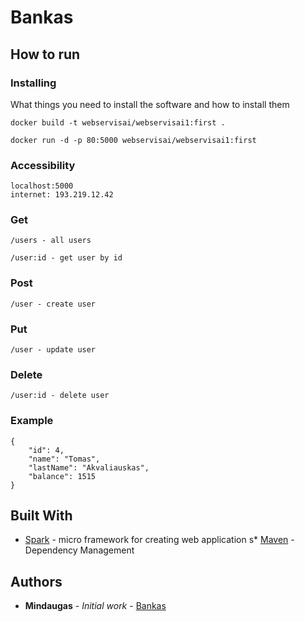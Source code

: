 # Bankas

## How to run

### Installing

What things you need to install the software and how to install them

```
docker build -t webservisai/webservisai1:first .

docker run -d -p 80:5000 webservisai/webservisai1:first
```

### Accessibility


```
localhost:5000
internet: 193.219.12.42
```


### Get
```
/users - all users

/user:id - get user by id
```

### Post
```
/user - create user
```

### Put
```
/user - update user
```

### Delete
```
/user:id - delete user
```


### Example

```
{
    "id": 4,
    "name": "Tomas",
    "lastName": "Akvaliauskas",
    "balance": 1515
}
```


## Built With

* [Spark](http://sparkjava.com/) - micro framework for creating web application
s* [Maven](https://maven.apache.org/) - Dependency Management

## Authors

* **Mindaugas** - *Initial work* - [Bankas](https://github.com/mindaugasciulada/Bankas)